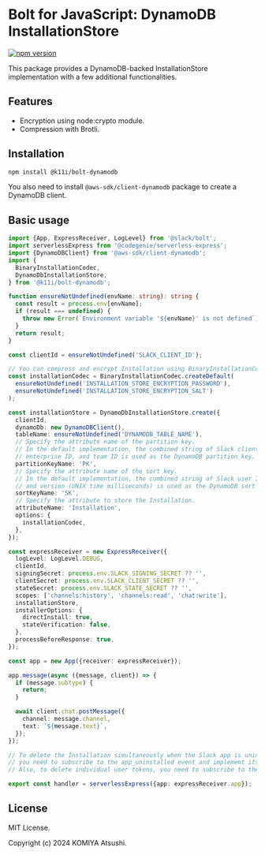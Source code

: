 # Bolt for JavaScript: DynamoDB InstallationStore

[![npm version](https://badge.fury.io/js/@k11i%2Fbolt-dynamodb.svg)](https://badge.fury.io/js/@k11i%2Fbolt-dynamodb)

This package provides a DynamoDB-backed InstallationStore implementation with a few additional functionalities.

## Features

- Encryption using node:crypto module.
- Compression with Brotli.

## Installation

```bash
npm install @k11i/bolt-dynamodb
```

You also need to install `@aws-sdk/client-dynamodb` package to create a DynamoDB client.

## Basic usage

```typescript
import {App, ExpressReceiver, LogLevel} from '@slack/bolt';
import serverlessExpress from '@codegenie/serverless-express';
import {DynamoDBClient} from '@aws-sdk/client-dynamodb';
import {
  BinaryInstallationCodec,
  DynamoDbInstallationStore,
} from '@k11i/bolt-dynamodb';

function ensureNotUndefined(envName: string): string {
  const result = process.env[envName];
  if (result === undefined) {
    throw new Error(`Environment variable '${envName}' is not defined`);
  }
  return result;
}

const clientId = ensureNotUndefined('SLACK_CLIENT_ID');

// You can compress and encrypt Installation using BinaryInstallationCodec.
const installationCodec = BinaryInstallationCodec.createDefault(
  ensureNotUndefined('INSTALLATION_STORE_ENCRYPTION_PASSWORD'),
  ensureNotUndefined('INSTALLATION_STORE_ENCRYPTION_SALT')
);

const installationStore = DynamoDbInstallationStore.create({
  clientId,
  dynamoDb: new DynamoDBClient(),
  tableName: ensureNotUndefined('DYNAMODB_TABLE_NAME'),
  // Specify the attribute name of the partition key.
  // In the default implementation, the combined string of Slack client ID,
  // enterprise ID, and team ID is used as the DynamoDB partition key.
  partitionKeyName: 'PK',
  // Specify the attribute name of the sort key.
  // In the default implementation, the combined string of Slack user ID
  // and version (UNIX time milliseconds) is used as the DynamoDB sort key.
  sortKeyName: 'SK',
  // Specify the attribute to store the Installation.
  attributeName: 'Installation',
  options: {
    installationCodec,
  },
});

const expressReceiver = new ExpressReceiver({
  logLevel: LogLevel.DEBUG,
  clientId,
  signingSecret: process.env.SLACK_SIGNING_SECRET ?? '',
  clientSecret: process.env.SLACK_CLIENT_SECRET ?? '',
  stateSecret: process.env.SLACK_STATE_SECRET ?? '',
  scopes: ['channels:history', 'channels:read', 'chat:write'],
  installationStore,
  installerOptions: {
    directInstall: true,
    stateVerification: false,
  },
  processBeforeResponse: true,
});

const app = new App({receiver: expressReceiver});

app.message(async ({message, client}) => {
  if (message.subtype) {
    return;
  }

  await client.chat.postMessage({
    channel: message.channel,
    text: `${message.text}`,
  });
});

// To delete the Installation simultaneously when the Slack app is uninstalled,
// you need to subscribe to the app_uninstalled event and implement its event handler.
// Also, to delete individual user tokens, you need to subscribe to the tokens_revoked event.

export const handler = serverlessExpress({app: expressReceiver.app});
```

## License

MIT License.

Copyright (c) 2024 KOMIYA Atsushi.
